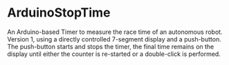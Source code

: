 # ArduinoStopTime
An Arduino-based Timer to measure the race time of an autonomous robot. Version 1, using a directly controlled 7-segment display and a push-button. The push-button starts and stops the timer, the final time remains on the display until either the counter is re-started or a double-click is performed.
